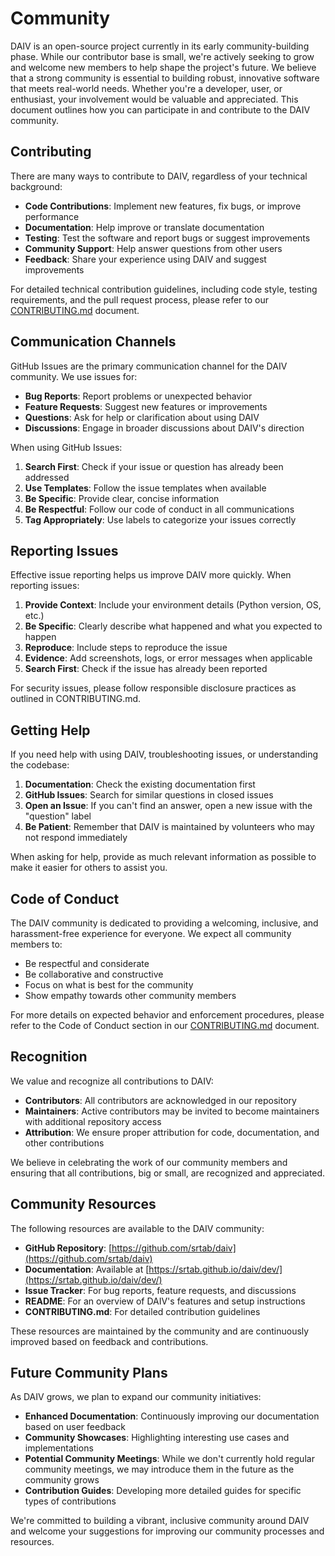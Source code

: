 # Community

DAIV is an open-source project currently in its early community-building phase. While our contributor base is small, we're actively seeking to grow and welcome new members to help shape the project's future. We believe that a strong community is essential to building robust, innovative software that meets real-world needs. Whether you're a developer, user, or enthusiast, your involvement would be valuable and appreciated. This document outlines how you can participate in and contribute to the DAIV community.

## Contributing

There are many ways to contribute to DAIV, regardless of your technical background:

- **Code Contributions**: Implement new features, fix bugs, or improve performance
- **Documentation**: Help improve or translate documentation
- **Testing**: Test the software and report bugs or suggest improvements
- **Community Support**: Help answer questions from other users
- **Feedback**: Share your experience using DAIV and suggest improvements

For detailed technical contribution guidelines, including code style, testing requirements, and the pull request process, please refer to our [CONTRIBUTING.md](https://github.com/srtab/daiv/blob/main/CONTRIBUTING.md) document.

## Communication Channels

GitHub Issues are the primary communication channel for the DAIV community. We use issues for:

- **Bug Reports**: Report problems or unexpected behavior
- **Feature Requests**: Suggest new features or improvements
- **Questions**: Ask for help or clarification about using DAIV
- **Discussions**: Engage in broader discussions about DAIV's direction

When using GitHub Issues:

1. **Search First**: Check if your issue or question has already been addressed
2. **Use Templates**: Follow the issue templates when available
3. **Be Specific**: Provide clear, concise information
4. **Be Respectful**: Follow our code of conduct in all communications
5. **Tag Appropriately**: Use labels to categorize your issues correctly

## Reporting Issues

Effective issue reporting helps us improve DAIV more quickly. When reporting issues:

1. **Provide Context**: Include your environment details (Python version, OS, etc.)
2. **Be Specific**: Clearly describe what happened and what you expected to happen
3. **Reproduce**: Include steps to reproduce the issue
4. **Evidence**: Add screenshots, logs, or error messages when applicable
5. **Search First**: Check if the issue has already been reported

For security issues, please follow responsible disclosure practices as outlined in CONTRIBUTING.md.

## Getting Help

If you need help with using DAIV, troubleshooting issues, or understanding the codebase:

1. **Documentation**: Check the existing documentation first
2. **GitHub Issues**: Search for similar questions in closed issues
3. **Open an Issue**: If you can't find an answer, open a new issue with the "question" label
4. **Be Patient**: Remember that DAIV is maintained by volunteers who may not respond immediately

When asking for help, provide as much relevant information as possible to make it easier for others to assist you.

## Code of Conduct

The DAIV community is dedicated to providing a welcoming, inclusive, and harassment-free experience for everyone. We expect all community members to:

- Be respectful and considerate
- Be collaborative and constructive
- Focus on what is best for the community
- Show empathy towards other community members

For more details on expected behavior and enforcement procedures, please refer to the Code of Conduct section in our [CONTRIBUTING.md](https://github.com/srtab/daiv/blob/main/CONTRIBUTING.md) document.

## Recognition

We value and recognize all contributions to DAIV:

- **Contributors**: All contributors are acknowledged in our repository
- **Maintainers**: Active contributors may be invited to become maintainers with additional repository access
- **Attribution**: We ensure proper attribution for code, documentation, and other contributions

We believe in celebrating the work of our community members and ensuring that all contributions, big or small, are recognized and appreciated.

## Community Resources

The following resources are available to the DAIV community:

- **GitHub Repository**: [https://github.com/srtab/daiv](https://github.com/srtab/daiv)
- **Documentation**: Available at [https://srtab.github.io/daiv/dev/](https://srtab.github.io/daiv/dev/)
- **Issue Tracker**: For bug reports, feature requests, and discussions
- **README**: For an overview of DAIV's features and setup instructions
- **CONTRIBUTING.md**: For detailed contribution guidelines

These resources are maintained by the community and are continuously improved based on feedback and contributions.

## Future Community Plans

As DAIV grows, we plan to expand our community initiatives:

- **Enhanced Documentation**: Continuously improving our documentation based on user feedback
- **Community Showcases**: Highlighting interesting use cases and implementations
- **Potential Community Meetings**: While we don't currently hold regular community meetings, we may introduce them in the future as the community grows
- **Contribution Guides**: Developing more detailed guides for specific types of contributions

We're committed to building a vibrant, inclusive community around DAIV and welcome your suggestions for improving our community processes and resources.

